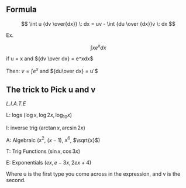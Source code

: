 ## Formula

$$
\int u {dv \over{dx}} \: dx  = uv - \int {du \over {dx}}v \: dx
$$

Ex. 

$$
∫xe^xdx
$$

 if u = x and ${dv \over dx} = e^xdx$

Then: $v = ∫e^x$ and ${du\over dx} = u'$

## The trick to Pick u and v

*L.I.A.T.E*

L: logs ($\log{x}$, $\log{2x}$, $\log_{10}{x}$)

I: inverse trig ($\arctan{x}$, $\arcsin{2x}$)

A: Algebraic ($x^2$, $(x-1)$, $x^6$, $\sqrt{x}$)

T: Trig Functions ($\sin{x}$, $\cos{3x}$)

E: Exponentials ($ex$, $e − 3x$, $2ex + 4$)

Where u is the first type you come across in the expression, and v is the second.